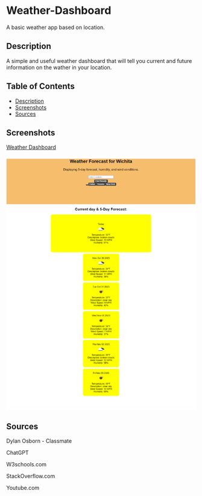 # Weather-Dashboard
A basic weather app based on location.


## Description
A simple and useful weather dashboard that will tell you current and future information on the wather in your location.


## Table of Contents
- [Description](#description)
- [Screenshots](#screenshots)
- [Sources](#sources)


## Screenshots
[Weather Dashboard](https://timbirict.github.io/Weather-Dashboard/)

![Weather Dashboard](./img/weatherdash.png)


## Sources

Dylan Osborn - Classmate

ChatGPT

W3schools.com

StackOverflow.com

Youtube.com